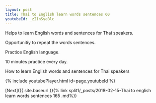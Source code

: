```yaml
---
layout: post
title: Thai to English learn words sentences 60 
youtubeId: _zIInSyeBlc
---
```

 
 
Helps to learn English words and sentences for Thai speakers.

Opportunitiy to repeat the words sentences. 

Practice English language. 
 
10 minutes practice every day. 
 
How to learn English words and sentences for Thai speakers 
 
{% include youtubePlayer.html id=page.youtubeId %}
 
 
[Next]({{ site.baseurl }}{% link  split1/_posts/2018-02-15-Thai to english learn words sentences 165 .md%})
 
